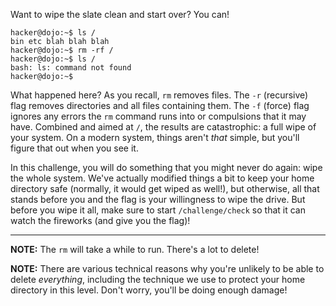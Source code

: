 Want to wipe the slate clean and start over?
You can!

```console
hacker@dojo:~$ ls /
bin etc blah blah blah
hacker@dojo:~$ rm -rf /
hacker@dojo:~$ ls /
bash: ls: command not found
hacker@dojo:~$
```

What happened here?
As you recall, `rm` removes files.
The `-r` (recursive) flag removes directories and all files containing them.
The `-f` (force) flag ignores any errors the `rm` command runs into or compulsions that it may have.
Combined and aimed at `/`, the results are catastrophic: a full wipe of your system.
On a modern system, things aren't _that_ simple, but you'll figure that out when you see it.

In this challenge, you will do something that you might never do again: wipe the whole system.
We've actually modified things a bit to keep your home directory safe (normally, it would get wiped as well!), but otherwise, all that stands before you and the flag is your willingness to wipe the drive.
But before you wipe it all, make sure to start `/challenge/check` so that it can watch the fireworks (and give you the flag)!

----
**NOTE:**
The `rm` will take a while to run.
There's a lot to delete!

**NOTE:**
There are various technical reasons why you're unlikely to be able to delete _everything_, including the technique we use to protect your home directory in this level.
Don't worry, you'll be doing enough damage!
